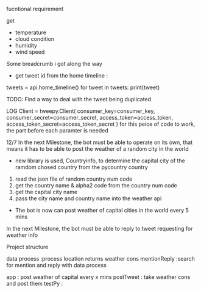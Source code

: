 fucntional requirement 

get 
- temperature 
- cloud condition
- humidity 
- wind speed


Some breadcrumb i got along the way
- get tweet id from the home timeline : 

tweets = api.home_timeline()
for tweet in tweets:
        print(tweet)

TODO:
Find a way to deal with the tweet being duplicated 

LOG 
Client = tweepy.Client(
        consumer_key=consumer_key, 
        consumer_secret=consumer_secret,
        access_token=access_token, 
        access_token_secret=access_token_secret
)
for this peice of code to work, the part before each paramter is needed

12/7 
In the next Milestone, the bot must be able to operate on its own, that means it has to be able to post the weather of a random city in
the world 
- new library is used, Countryinfo, to determine the capital city of the ramdom chosed country from the pycountry country

1) read the json file of random country num code 
2) get the country name & alpha2 code from the country num code 
3) get the capital city name 
4) pass the city name and country name into the weather api 

* The bot is now can post weather of capital cities in the world every 5 mins

In the next Milestone, the bot must be able to reply to tweet requesting for weather info



Project structure 

data process :process location returns weather cons 
mentionReply :search for mention and reply with data process

app : post weather of capital every x mins
postTweet : take weather cons and post them 
testPy :